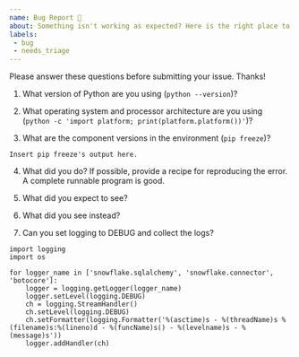 ```yaml
---
name: Bug Report 🐞
about: Something isn't working as expected? Here is the right place to report.
labels:
 - bug
 - needs_triage
---
```


Please answer these questions before submitting your issue. Thanks!

1. What version of Python are you using (`python --version`)?

2. What operating system and processor architecture are you using (`python -c 'import platform; print(platform.platform())'`)?

3. What are the component versions in the environment (`pip freeze`)?

```
Insert pip freeze's output here.
```

4. What did you do?
If possible, provide a recipe for reproducing the error.
A complete runnable program is good.

5. What did you expect to see?

6. What did you see instead?

7. Can you set logging to DEBUG and collect the logs?

```
import logging
import os

for logger_name in ['snowflake.sqlalchemy', 'snowflake.connector', 'botocore']:
    logger = logging.getLogger(logger_name)
    logger.setLevel(logging.DEBUG)
    ch = logging.StreamHandler()
    ch.setLevel(logging.DEBUG)
    ch.setFormatter(logging.Formatter('%(asctime)s - %(threadName)s %(filename)s:%(lineno)d - %(funcName)s() - %(levelname)s - %(message)s'))
    logger.addHandler(ch)
```
